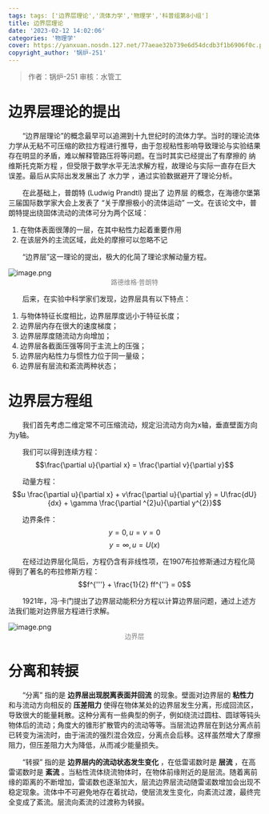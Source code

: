 ```yaml
---
tags: tags: ['边界层理论','流体力学','物理学','科普组第8小组']
title: 边界层理论
date: '2023-02-12 14:02:06'
categories: '物理学'
cover: https://yanxuan.nosdn.127.net/77aeae32b739e6d54dcdb3f1b6906f0c.png
copyright_author: '锅炉-251'
---
```


> 作者：锅炉-251
审核：水管工

# 边界层理论的提出

&emsp;&emsp;“边界层理论”的概念最早可以追溯到十九世纪时的流体力学。当时的理论流体力学从无粘不可压缩的欧拉方程进行推导，由于忽视粘性影响导致理论与实验结果存在明显的矛盾，难以解释管路压将等问题。在当时其实已经提出了有摩擦的 纳维斯托克斯方程 ，但受限于数学水平无法求解方程，故理论与实际一直存在巨大误差。最后从实际出发发展出了 水力学 ，通过实验数据避开了理论分析。

&emsp;&emsp;在此基础上，普朗特 (Ludwig Prandtl) 提出了 边界层 的概念，在海德尔堡第三届国际数学家大会上发表了 “关于摩擦极小的流体运动” 一文。在该论文中，普朗特提出绕固体流动的流体可分为两个区域：

1. 在物体表面很薄的一层，在其中粘性力起着重要作用
2. 在该层外的主流区域，此处的摩擦可以忽略不记

&emsp;&emsp;“边界层”这一理论的提出，极大的化简了理论求解动量方程。

<img src="https://yanxuan.nosdn.127.net/92b1cdb053e1eaa5fe2127c914616ddb.png" alt="image.png" title="image.png" />
<center><font size=2px color=grey>路德维格·普朗特</font></center>

&emsp;&emsp;后来，在实验中科学家们发现，边界层具有以下特点：

1. 与物体特征长度相比，边界层厚度远小于特征长度；
2. 边界层内存在很大的速度梯度；
3. 边界层厚度随流动方向增加；
4. 边界层各截面压强等同于主流上的压强；
5. 边界层内粘性力与惯性力位于同一量级；
6. 边界层有层流和紊流两种状态；

# 边界层方程组

&emsp;&emsp;我们首先考虑二维定常不可压缩流动，规定沿流动方向为x轴，垂直壁面方向为y轴。

&emsp;&emsp;我们可以得到连续方程：
$$\frac{\partial u}{\partial x} = \frac{\partial v}{\partial y}$$

&emsp;&emsp;动量方程：
$$u \frac{\partial u}{\partial x} + v\frac{\partial u}{\partial y} = U\frac{dU}{dx} + \gamma \frac{\partial ^{2}u}{\partial y^{2}}$$

&emsp;&emsp;边界条件：
$$y=0, u=v=0$$
$$y=\infty,u=U(x)$$

&emsp;&emsp;在经过边界层化简后，方程仍含有非线性项，在1907布拉修斯通过方程化简得到了著名的布拉修斯方程：
$$f^{'''} + \frac{1}{2} ff^{''} = 0$$

&emsp;&emsp;1921年，冯·卡门提出了边界层动能积分方程以计算边界层问题，通过上述方法我们能对边界层方程进行求解。

<img src="https://yanxuan.nosdn.127.net/9411dc9ab4fad25c6fc1734a7c7dd596.png" alt="image.png" title="image.png" />
<center><font size=2px color=grey>边界层</font></center>

# 分离和转捩

&emsp;&emsp;“分离” 指的是 **边界层出现脱离表面并回流** 的现象。壁面对边界层的 **粘性力** 和与流动方向相反的 **压差阻力** 使得在物体某处的边界层发生分离，形成回流区，导致很大的能量耗散。这种分离有一些典型的例子，例如绕流过圆柱、圆球等钝头物体后的流动；角度大的锥形扩散管内的流动等等。当层流边界层在到达分离点前已转变为湍流时，由于湍流的强烈混合效应，分离点会后移。这样虽然增大了摩擦阻力，但压差阻力大为降低，从而减少能量损失。

&emsp;&emsp;“转捩” 指的是 **边界层内的流动状态发生变化** ，在低雷诺数时是 **层流** ，在高雷诺数时是 **紊流** 。当粘性流体绕流物体时，在物体前缘附近的是层流。随着离前缘的距离的不断增加，雷诺数也逐渐加大，层流边界层流动随雷诺数增加会出现不稳定现象。流体中不可避免地存在着扰动，使层流发生变化，向紊流过渡，最终完全变成了紊流。层流向紊流的过渡称为转捩。


